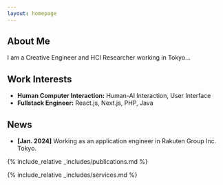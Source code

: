 ```yaml
---
layout: homepage
---
```


## About Me

I am a Creative Engineer and HCI Researcher working in Tokyo...

## Work Interests

- **Human Computer Interaction:** Human-AI Interaction, User Interface
- **Fullstack Engineer:** React.js, Next.js, PHP, Java

## News

- **[Jan. 2024]** Working as an application engineer in Rakuten Group Inc. Tokyo.
<!-- - **[Feb. 2020]** We will host the ACM Multimedia Asia 2020 conference in Singapore!
- **[Sept. 2019]** Our paper about few-shot learning is accepted to NeurIPS 2019.
- **[Mar. 2019]** Our paper about few-shot learning is accepted to CVPR 2019. -->

{% include_relative _includes/publications.md %}

{% include_relative _includes/services.md %}
